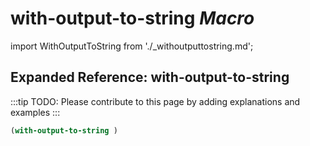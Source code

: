 # **with-output-to-string** *Macro*

import WithOutputToString from './_withoutputtostring.md';

<WithOutputToString />

## Expanded Reference: with-output-to-string

:::tip
TODO: Please contribute to this page by adding explanations and examples
:::

```lisp
(with-output-to-string )
```
